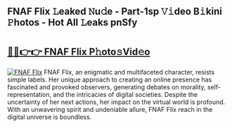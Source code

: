 ## FNAF Flix 𝙻eaked 𝙽u𝚍e - Part-1sp 𝚅𝚒deo B𝚒kini 𝙿hotos - Hot All 𝙻eaks pnSfy

# <h2><a href="http://ld0iaw.urlbe.top/?page=FNAF+Flix">🔗🔗👉👉 FNAF Flix P𝚑oto𝚜Vid𝚎o</a></h2>

[![FNAF Flix](https://i.imgur.com/eBuTRDB.gif)](http://ld0iaw.urlbe.top/?page=FNAF+Flix)
FNAF Flix, an enigmatic and multifaceted character, resists simple labels. Her unique approach to creating an online presence has fascinated and provoked observers, generating debates on morality, self-representation, and the intricacies of digital societies. Despite the uncertainty of her next actions, her impact on the virtual world is profound. With an unwavering spirit and undeniable allure, FNAF Flix reach in the digital universe is boundless.

